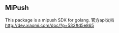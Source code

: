 ## MiPush
This package is a mipush SDK for golang.
官方api文档   http://dev.xiaomi.com/doc/?p=533#d5e865
